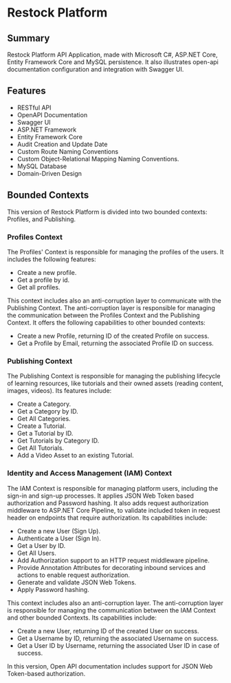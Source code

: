 # Restock Platform

## Summary
Restock Platform API Application,
made with Microsoft C#, ASP.NET Core, Entity Framework Core and MySQL persistence.
It also illustrates open-api documentation configuration and integration with Swagger UI.

## Features
- RESTful API
- OpenAPI Documentation
- Swagger UI
- ASP.NET Framework
- Entity Framework Core
- Audit Creation and Update Date
- Custom Route Naming Conventions
- Custom Object-Relational Mapping Naming Conventions.
- MySQL Database
- Domain-Driven Design

## Bounded Contexts
This version of Restock Platform is divided into two bounded contexts: Profiles, and Publishing.

### Profiles Context

The Profiles' Context is responsible for managing the profiles of the users. It includes the following features:

- Create a new profile.
- Get a profile by id.
- Get all profiles.


This context includes also an anti-corruption layer to communicate with the Publishing Context.
The anti-corruption layer is responsible
for managing the communication between the Profiles Context and the Publishing Context.
It offers the following capabilities to other bounded contexts:
- Create a new Profile, returning ID of the created Profile on success.
- Get a Profile by Email, returning the associated Profile ID on success.

### Publishing Context

The Publishing Context is responsible for managing the publishing lifecycle of learning resources,
like tutorials and their owned assets
(reading content, images, videos).
Its features include:

- Create a Category.
- Get a Category by ID.
- Get All Categories.
- Create a Tutorial.
- Get a Tutorial by ID.
- Get Tutorials by Category ID.
- Get All Tutorials.
- Add a Video Asset to an existing Tutorial.

### Identity and Access Management (IAM) Context

The IAM Context is responsible for managing platform users, including the sign-in and sign-up processes.
It applies JSON Web Token based authorization and Password hashing.
It also adds request authorization middleware to ASP.NET Core Pipeline,
to validate included token in request header on endpoints that require authorization.
Its capabilities include:

- Create a new User (Sign Up).
- Authenticate a User (Sign In).
- Get a User by ID.
- Get All Users.
- Add Authorization support to an HTTP request middleware pipeline.
- Provide Annotation Attributes for decorating inbound services and actions to enable request authorization.
- Generate and validate JSON Web Tokens.
- Apply Password hashing.

This context includes also an anti-corruption layer.
The anti-corruption layer is responsible
for managing the communication between the IAM Context and other bounded Contexts.
Its capabilities include:

- Create a new User, returning ID of the created User on success.
- Get a Username by ID, returning the associated Username on success.
- Get a User ID by Username, returning the associated User ID in case of success.

In this version, Open API documentation includes support for JSON Web Token-based authorization. 